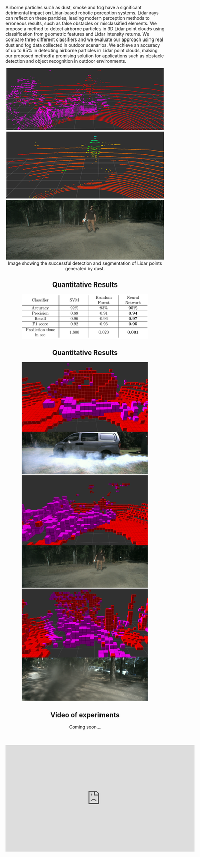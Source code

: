 Airborne particles such as dust, smoke and fog have a significant detrimental impact on Lidar-based robotic perception systems. Lidar rays can reflect on these particles, leading modern perception methods to erroneous results, such as false obstacles or misclassified elements. We propose a method to detect airborne particles in 3D Lidar point clouds using classification from geometric features and Lidar intensity returns. We compare three different classifiers and we evaluate our approach using real dust and fog data collected in outdoor scenarios. We achieve an accuracy of up to 95% in detecting airborne particles in Lidar point clouds, making our proposed method a promising solution for applications such as obstacle detection and object recognition in outdoor environments. 

<center>

<img src="imgs/pcl_seg.png" alt="DustSegmentation" width="500px"/>
<br/>
Image showing the successful detection and segmentation of Lidar points generated by dust.
<center>

<h2>Quantitative Results</h2>

<img src="imgs/results.png" alt="Results" width="400px"/>

<h2>Quantitative Results</h2>

<img src="imgs/fog_pred.png" alt="FogPrediction" width="400px"/>
<br/>
<img src="imgs/dust_pred.png" alt="DustPrediction" width="400px"/>
<br/>
<img src="imgs/dust_natural_pred.png" alt="DustNaturalPrediction" width="400px"/>
<h2>Video of experiments</h2>

Coming soon...

<br/>
<br/>
<div class="embed-container">
  <iframe
      src="https://www.youtube.com/embed/lI7oN7lyIb4"
      width="600"
      height="338"
      frameborder="0"
      allowfullscreen="">
  </iframe>
</div>
